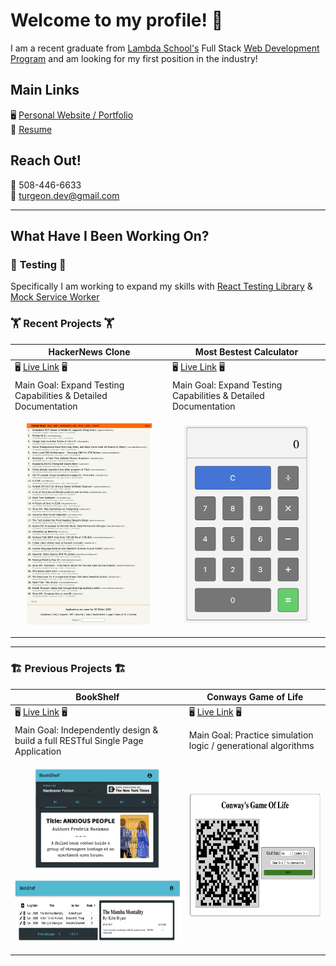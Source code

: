 # Welcome to my profile! 👋

I am a recent graduate from [Lambda School's](https://lambdaschool.com) Full Stack [Web Development Program](https://lambdaschool.com) and am looking for my first position in the industry!

## Main Links

🖥 [Personal Website / Portfolio](https://reedturgeon.com)  
🔖 [Resume](https://docs.google.com/document/d/13DPm3TvQ_Lhh5_f97Rpcaa2kMh5tz9xogzhr38zkv9I/edit)

## Reach Out!

📱 508-446-6633  
📨 turgeon.dev@gmail.com

---

## What Have I Been Working On?

### 🧪 **Testing** 🧪

Specifically I am working to expand my skills with [React Testing Library](https://testing-library.com/docs/react-testing-library/intro) & [Mock Service Worker](https://mswjs.io)

### 🏋️ Recent Projects 🏋️

| HackerNews Clone                                                      | Most Bestest Calculator |
| ---                                                                   | ---                     |
| 🖥 [Live Link](https://turgeon-hackernews-clone.netlify.app/) 🖥      | 🖥 [Live Link](https://most-bestest-calculator.netlify.app) 🖥 |
| Main Goal: Expand Testing Capabilities & Detailed Documentation       | Main Goal: Expand Testing Capabilities & Detailed Documentation
| <p align="center"><img src="assets/HackerNewsClone.png" width='200'/></p>                   | <p align="center"><img src="assets/MostBestestCalculator.png" width='200'/></p> |

---

### 🏗 Previous Projects 🏗
| BookShelf                                                                      | Conways Game of Life |
| ---                                                                            | ---                  |
| 🖥 [Live Link](https://my-book-shelf.netlify.app/login) 🖥                      | 🖥 [Live Link](https://turgeon-gameoflife.netlify.app) 🖥 |
| Main Goal: Independently design & build a full RESTful Single Page Application | Main Goal: Practice simulation logic / generational algorithms |
|   <p align="center"><img src="assets/BookShelf_Homepage.png" width='200'/></p><p align="center"><img src="assets/BookShelf_Profile.png" height='100'/></p>                  | <img src="assets/ConwaysGameOfLife.png" height='200'/> |
